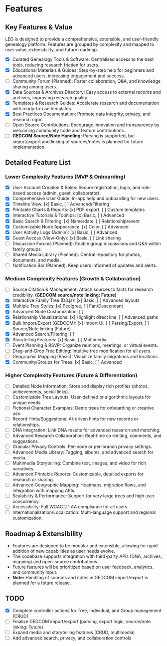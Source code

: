 # Features

## Key Features & Value

LEG is designed to provide a comprehensive, extensible, and user-friendly genealogy platform. Features are grouped by complexity and mapped to user value, extensibility, and future roadmap.

- [x] Curated Genealogy Tools & Software: Centralized access to the best tools, reducing research friction for users.
- [x] Educational Materials & Guides: Step-by-step help for beginners and advanced users, increasing engagement and success.
- [ ] Community Forum (Planned): Foster collaboration, Q&A, and knowledge sharing among users.
- [x] Data Sources & Archives Directory: Easy access to external records and archives, improving research quality.
- [x] Templates & Research Guides: Accelerate research and documentation with ready-to-use templates.
- [x] Best Practices Documentation: Promote data integrity, privacy, and research rigor.
- [ ] Open Source Contributions: Encourage innovation and transparency by welcoming community code and feature contributions.
- [ ] **GEDCOM Source/Note Handling:** Parsing is supported, but import/export and linking of sources/notes is planned for future implementation.

## Detailed Feature List

### Lower Complexity Features (MVP & Onboarding)
- [x] User Account Creation & Roles: Secure registration, login, and role-based access (admin, guest, collaborator).
- [x] Comprehensive User Guide: In-app help and onboarding for new users.
- [x] Timeline View: [x] Basic, [ ] Advanced/Filtering
- [x] Printable Charts & Reports: [x] PDF export, [ ] Custom templates
- [x] Interactive Tutorials & Tooltips: [x] Basic, [ ] Advanced
- [x] Basic Search & Filtering: [x] Name/date, [ ] Relationship/event
- [x] Customizable Node Appearance: [x] Color, [ ] Advanced
- [x] User Activity Logs (Admin): [x] Basic, [ ] Advanced
- [x] Guest Access (View-Only): [x] Basic, [ ] Link sharing
- [ ] Discussion Forums (Planned): Enable group discussions and Q&A within family groups.
- [ ] Shared Media Library (Planned): Central repository for photos, documents, and media.
- [ ] Notification Bar (Planned): Keep users informed of updates and alerts.

### Medium Complexity Features (Growth & Collaboration)
- [ ] Source Citation & Management: Attach sources to facts for research credibility. **(GEDCOM source/note linking: Future)**
- [x] Interactive Family Tree (D3.js): [x] Basic, [ ] Advanced layouts
- [x] Multiple Tree Styles: [x] Pedigree, [ ] Fan/Descendant
- [x] Advanced Node Customization: [ ]
- [x] Relationship Visualizations: [x] Highlight direct line, [ ] Advanced paths
- [x] Bulk Import/Export (GEDCOM): [x] Import UI, [ ] Parsing/Export, [ ] Source/Note linking (Future)
- [x] Advanced Search/Filtering: [ ]
- [x] Storytelling Features: [x] Basic, [ ] Multimedia
- [ ] Event Planning & RSVP: Organize reunions, meetings, or virtual events.
- [ ] Drag-and-Drop Tree Editing: Intuitive tree modification for all users.
- [ ] Geographic Mapping (Basic): Visualize family migrations and locations.
- [x] Community/Groups for Trees: [x] Basic, [ ] Advanced

### Higher Complexity Features (Future & Differentiation)
- [ ] Detailed Node Information: Store and display rich profiles (photos, achievements, social links).
- [ ] Customizable Tree Layouts: User-defined or algorithmic layouts for unique needs.
- [ ] Fictional Character Examples: Demo trees for onboarding or creative use.
- [ ] Record Hints/Suggestions: AI-driven hints for new records or relationships.
- [ ] DNA Integration: Link DNA results for advanced research and matching.
- [ ] Advanced Research Collaboration: Real-time co-editing, comments, and suggestions.
- [ ] Granular Privacy Controls: Per-node or per-branch privacy settings.
- [ ] Advanced Media Library: Tagging, albums, and advanced search for media.
- [ ] Multimedia Storytelling: Combine text, images, and video for rich narratives.
- [ ] Advanced Printable Reports: Customizable, detailed exports for research or sharing.
- [ ] Advanced Geographic Mapping: Heatmaps, migration flows, and integration with mapping APIs.
- [ ] Scalability & Performance: Support for very large trees and high user concurrency.
- [ ] Accessibility: Full WCAG 2.1 AA compliance for all users.
- [ ] Internationalization/Localization: Multi-language support and regional customization.

## Roadmap & Extensibility

- Features are designed to be modular and extensible, allowing for rapid addition of new capabilities as user needs evolve.
- The codebase supports integration with third-party APIs (DNA, archives, mapping) and open-source contributions.
- Future features will be prioritized based on user feedback, analytics, and community input.
- **Note:** Handling of sources and notes in GEDCOM import/export is planned for a future release.

## TODO

- [x] Complete controller actions for Tree, Individual, and Group management (CRUD)
- [ ] Finalize GEDCOM import/export (parsing, export logic, source/note linking: Future)
- [ ] Expand media and storytelling features (CRUD, multimedia)
- [ ] Add advanced search, privacy, and collaboration controls 